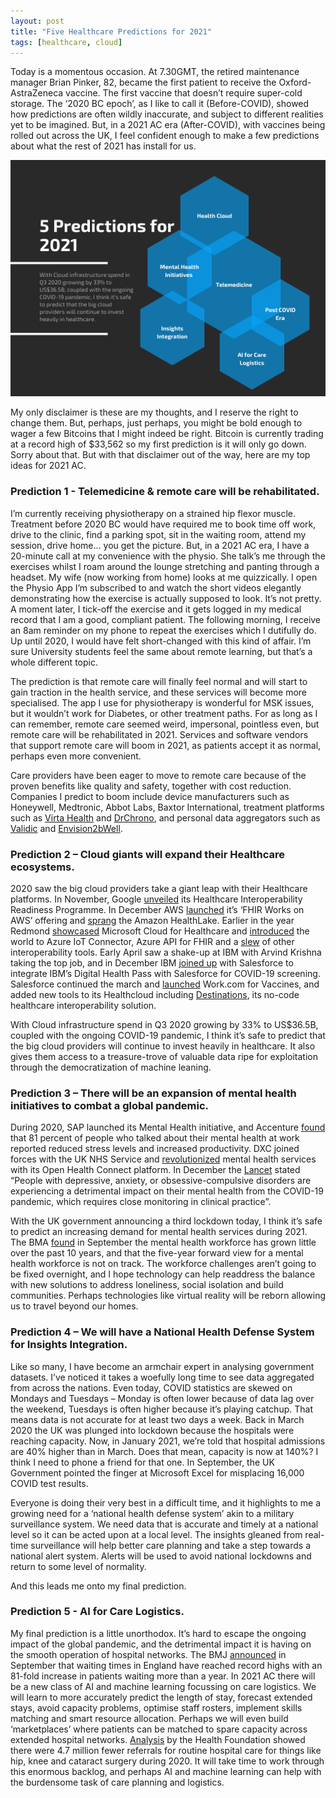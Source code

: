 ```yaml
---
layout: post
title: "Five Healthcare Predictions for 2021"
tags: [healthcare, cloud]
---
```


Today is a momentous occasion.  At 7.30GMT, the retired maintenance manager Brian Pinker, 82, became the first patient to receive the Oxford-AstraZeneca vaccine.  The first vaccine that doesn’t require super-cold storage. The ‘2020 BC epoch’, as I like to call it (Before-COVID), showed how predictions are often wildly inaccurate, and subject to different realities yet to be imagined. But, in a 2021 AC era (After-COVID), with vaccines being rolled out across the UK, I feel confident enough to make a few predictions about what the rest of 2021 has install for us. 

![](/assets/myimages/2021predictions.png)

My only disclaimer is these are my thoughts, and I reserve the right to change them. But, perhaps, just perhaps, you might be bold enough to wager a few Bitcoins that I might indeed be right.  Bitcoin is currently trading at a record high of $33,562 so my first prediction is it will only go down. Sorry about that.  But with that disclaimer out of the way, here are my top ideas for 2021 AC.

<!--more-->

### Prediction 1 - Telemedicine & remote care will be rehabilitated.
I’m currently receiving physiotherapy on a strained hip flexor muscle. Treatment before 2020 BC would have required me to book time off work, drive to the clinic, find a parking spot, sit in the waiting room, attend my session, drive home… you get the picture.  But, in a 2021 AC era, I have a 20-minute call at my convenience with the physio. She talk’s me through the exercises whilst I roam around the lounge stretching and panting through a headset. My wife (now working from home) looks at me quizzically.  I open the Physio App I’m subscribed to and watch the short videos elegantly demonstrating how the exercise is actually supposed to look.  It’s not pretty.  A moment later, I tick-off the exercise and it gets logged in my medical record that I am a good, compliant patient. The following morning, I receive an 8am reminder on my phone to repeat the exercises which I dutifully do.  Up until 2020, I would have felt short-changed with this kind of affair. I’m sure University students feel the same about remote learning, but that’s a whole different topic.  

The prediction is that remote care will finally feel normal and will start to gain traction in the health service, and these services will become more specialised.  The app I use for physiotherapy is wonderful for MSK issues, but it wouldn’t work for Diabetes, or other treatment paths. For as long as I can remember, remote care seemed weird, impersonal, pointless even, but remote care will be rehabilitated in 2021.  Services and software vendors that support remote care will boom in 2021, as patients accept it as normal, perhaps even more convenient.   

Care providers have been eager to move to remote care because of the proven benefits like quality and safety, together with cost reduction. Companies I predict to boom include device manufacturers such as Honeywell, Medtronic, Abbot Labs, Baxtor International,  treatment platforms such as [Virta Health](https://to.fiveminute.cloud/NNO61h) and [DrChrono](https://to.fiveminute.cloud/khmm2E), and personal data aggregators such as [Validic](https://to.fiveminute.cloud/UqHiJn) and [Envision2bWell](https://to.fiveminute.cloud/b7HGLB).

### Prediction 2 – Cloud giants will expand their Healthcare ecosystems.
2020 saw the big cloud providers take a giant leap with their Healthcare platforms.  In November, Google [unveiled](https://to.fiveminute.cloud/GfPhaJ) its Healthcare Interoperability Readiness Programme. In December AWS [launched](https://to.fiveminute.cloud/hOSpkG) it’s ‘FHIR Works on AWS’ offering and [sprang](https://to.fiveminute.cloud/8SKwRM) the Amazon HealthLake.  Earlier in the year Redmond [showcased](https://to.fiveminute.cloud/xE8xrv) Microsoft Cloud for Healthcare and [introduced](https://to.fiveminute.cloud/qcdocv) the world to Azure IoT Connector, Azure API for FHIR and a [slew](https://to.fiveminute.cloud/WCQrtb) of other interoperability tools. Early April saw a shake-up at IBM with Arvind Krishna taking the top job, and in December IBM [joined up](https://to.fiveminute.cloud/lzdNJT) with Salesforce to integrate IBM’s Digital Health Pass with Salesforce for COVID-19 screening. Salesforce continued the march and [launched](https://to.fiveminute.cloud/6NK6Nv) Work.com for Vaccines, and added new tools to its Healthcloud including [Destinations](https://to.fiveminute.cloud/tITFK1), its no-code healthcare interoperability solution.  

With Cloud infrastructure spend in Q3 2020 growing by 33% to US$36.5B, coupled with the ongoing COVID-19 pandemic, I think it’s safe to predict that the big cloud providers will continue to invest heavily in healthcare. It also gives them access to a treasure-trove of valuable data ripe for exploitation through the democratization of machine leaning.

### Prediction 3 – There will be an expansion of mental health initiatives to combat a global pandemic.
During 2020, SAP launched its Mental Health initiative, and Accenture [found](https://to.fiveminute.cloud/jvaRLc) that 81 percent of people who talked about their mental health at work reported reduced stress levels and increased productivity. DXC joined forces with the UK NHS Service and [revolutionized](https://to.fiveminute.cloud/sshLPc) mental health services with its Open Health Connect platform.  In December the [Lancet](https://to.fiveminute.cloud/Xoe8gK) stated “People with depressive, anxiety, or obsessive-compulsive disorders are experiencing a detrimental impact on their mental health from the COVID-19 pandemic, which requires close monitoring in clinical practice”.  

With the UK government announcing a third lockdown today, I think it’s safe to predict an increasing demand for mental health services during 2021.  The BMA [found](https://to.fiveminute.cloud/lB6pt9) in September the mental health workforce has grown little over the past 10 years, and that the five-year forward view for a mental health workforce is not on track. The workforce challenges aren’t going to be fixed overnight, and I hope technology can help readdress the balance with new solutions to address loneliness, social isolation and build communities. Perhaps technologies like virtual reality will be reborn allowing us to travel beyond our homes.


### Prediction 4 – We will have a National Health Defense System for Insights Integration.
Like so many, I have become an armchair expert in analysing government datasets. I’ve noticed it takes a woefully long time to see data aggregated from across the nations.  Even today, COVID statistics are skewed on Mondays and Tuesdays – Monday is often lower because of data lag over the weekend, Tuesdays is often higher because it’s playing catchup.  That means data is not accurate for at least two days a week.  Back in March 2020 the UK was plunged into lockdown because the hospitals were reaching capacity.  Now, in January 2021, we’re told that hospital admissions are 40% higher than in March. Does that mean, capacity is now at 140%?  I think I need to phone a friend for that one.  In September, the UK Government pointed the finger at Microsoft Excel for misplacing 16,000 COVID test results. 

Everyone is doing their very best in a difficult time, and it highlights to me a growing need for a ‘national health defense system’ akin to a military surveillance system. We need data that is accurate and timely at a national level so it can be acted upon at a local level. The insights gleaned from real-time surveillance will help better care planning and take a step towards a national alert system.  Alerts will be used to avoid national lockdowns and return to some level of normality.  

And this leads me onto my final prediction. 

### Prediction 5 - AI for Care Logistics.
My final prediction is a little unorthodox.  It’s hard to escape the ongoing impact of the global pandemic, and the detrimental impact it is having on the smooth operation of hospital networks.   The BMJ [announced](https://to.fiveminute.cloud/BL2R8V) in September that waiting times in England have reached record highs with an 81-fold increase in patients waiting more than a year.  In 2021 AC there will be a new class of AI and machine learning focussing on care logistics. We will learn to more accurately predict the length of stay, forecast extended stays, avoid capacity problems, optimise staff rosters, implement skills matching and smart resource allocation.  Perhaps we will even build ‘marketplaces’ where patients can be matched to spare capacity across extended hospital networks. [Analysis](https://to.fiveminute.cloud/4oUNmc) by the Health Foundation showed there were 4.7 million fewer referrals for routine hospital care for things like hip, knee and cataract surgery during 2020.  It will take time to work through this enormous backlog, and perhaps AI and machine learning can help with the burdensome task of care planning and logistics.
